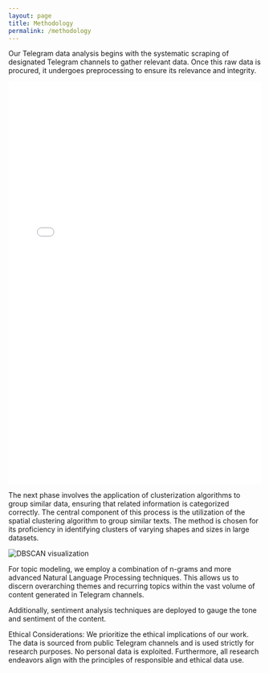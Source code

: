 ```yaml
---
layout: page
title: Methodology
permalink: /methodology
---
```


Our Telegram data analysis begins with the systematic scraping of designated Telegram channels to gather relevant data. Once this raw data is procured, it undergoes preprocessing to ensure its relevance and integrity.



<!-- Embedding Main Plotly Visualization -->
<div class="wide-iframe-container">
    <iframe src="{{ site.baseurl }}/visualizations/2023-10-11/fig_pie_subs.html" width="100%" height="800" frameborder="0"></iframe>
</div>


The next phase involves the application of clusterization algorithms to group similar data, ensuring that related information is categorized correctly. The central component of this process is the utilization of the spatial clustering algorithm to group similar texts. The method is chosen for its proficiency in identifying clusters of varying shapes and sizes in large datasets.

<img src='https://i.pinimg.com/originals/bb/3d/5e/bb3d5e522cbcb2dd07a81f8118de2041.gif' alt='DBSCAN visualization' />


For topic modeling, we employ a combination of n-grams and more advanced Natural Language Processing techniques. This allows us to discern overarching themes and recurring topics within the vast volume of content generated in Telegram channels.

Additionally, sentiment analysis techniques are deployed to gauge the tone and sentiment of the content.

Ethical Considerations: We prioritize the ethical implications of our work. The data is sourced from public Telegram channels and is used strictly for research purposes. No personal data is exploited. Furthermore, all research endeavors align with the principles of responsible and ethical data use.
